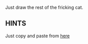Just draw the rest of the fricking cat.

## HINTS

Just copy and paste from [here](https://gist.github.com/finnp/a275a003473c6d95f6d8)